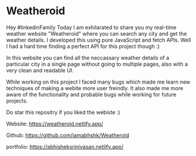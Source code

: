 # Weatheroid

Hey #linkedinFamily
Today I am exhilarated to share you my real-time weather website "Weatheroid" where you can search any city and get the weather details. I developed this using pure JavaScript and fetch APIs. Well I had a hard time finding a perfect API for this project though :)

In this website you can find all the neccassary weather details of a particular city in a single page without going to multiple pages, also with a very clean and readable UI.

While working on this project I faced many bugs which made me learn new techniques of making a webite more user freindly. It also made me more aware of the functionality and probable bugs while working for future projects. 

Do star this repositry if you liked the webiste :)

Website: https://weatheroid.netlify.app/

Github: https://github.com/iamabhshk/Weatheroid 

portfolio: https://abhisheksrinivasan.netlify.app/





 
  
